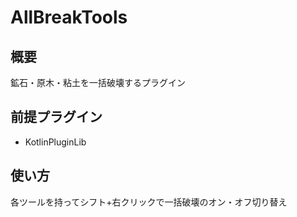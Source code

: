# AllBreakTools

## 概要
鉱石・原木・粘土を一括破壊するプラグイン

## 前提プラグイン
* KotlinPluginLib

## 使い方
各ツールを持ってシフト+右クリックで一括破壊のオン・オフ切り替え
